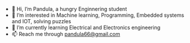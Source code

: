 - 👋 Hi, I’m Pandula, a hungry Enginnering student
- 👀 I’m interested in Machine learning, Programming, Embedded systems and IOT, solving puzzles
- 🌱 I’m currently learning Electrical and Electronics engineering
- 📫 Reach me through pandula66@gmail.com

<!---
Pandula-2000/Pandula-2000 is a ✨ special ✨ repository because its `README.md` (this file) appears on your GitHub profile.
You can click the Preview link to take a look at your changes.
--->
